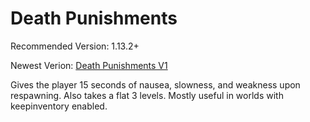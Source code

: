 # Death Punishments
Recommended Version: 1.13.2+ 

Newest Verion: [Death Punishments V1](https://github.com/WaifuBeforeLaifu/Datapacks/raw/master/Death%20Punishments/Death%20Punishments%20V1.zip)

Gives the player 15 seconds of nausea, slowness, and weakness upon respawning. Also takes a flat 3 levels. Mostly useful in worlds with keepinventory enabled.
